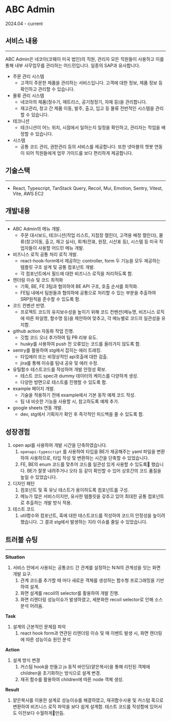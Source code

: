 # ABC  Admin

2024.04 - current

## 서비스 내용

---

ABC Admin은 네코아(코웨이 미국 법인)의 직원, 관리자 모든 직원들이 사용하고 이를 통해 내부 사무업무를 관리하는 어드민입니다. 일종의 SAP과 유사합니다.

- 주문 관리 시스템
    - 고객이 주문한 제품을 관리하는 서비스입니다. 고객에 대한 정보, 제품 정보 등 확인하고 관리할 수 있습니다.
- 물류 관리 시스템
    - 네코아의 제품(정수기, 매트리스, 공기청정기, 자재 등)을 관리합니다.
    - 재고관리, 창고 간 제품 이동, 발주, 출고, 입고 등 물류 전반적인 시스템을 관리할 수 있습니다.
- 테크니션
    - 테크니션이 어느 위치, 시점에서 일하는지 일정을 확인하고, 관리자는 작업을 배정할 수 있습니다.
- 시스템
    - 공통 코드 관리, 권한관리 등의 서비스를 제공합니다. 또한 넷마블의 챗봇 연동이 되어 직원들에게 업무 가이드를 보다 편리하게 제공합니다.

## 기술스택

---

- React, Typescript, TanStack Query, Recoil, Mui, Emotion, Sentry, Vitest, Vite, AWS EC2

## 개발내용

---

- ABC Admin의 메뉴 개발.
    - 주문 대시보드, 테크니션(작업 리스트, 지점장 캘린더, 고객용 배정 캘린더), 물류(창고이동, 출고, 재고 실사), 회계(전표, 원장, 시산표 등), 시스템 등 미국 작업자들이 사용할 어드민 메뉴 개발.
- 비즈니스 로직 공통 처리 로직 개발.
    - react-hook-form에서 제공하는 controller, form 두 기능을 모두 제공하는 템플릿 구조 설계 및 공통 컴포넌트 개발.
    - 각 컴포넌트에서 필드에 대한 비즈니스 로직을 처리하도록 함.
- 렌더링 이슈 및 코드 최적화
    - 기획, BE, FE 3팀과 협의하여 BE API 구조, 호출 순서를 최적화.
    - FE팀 내에서 팀원들과 협의하에 공통으로 처리할 수 있는 부분을 추출하여 SRP원칙을 준수할 수 있도록 함.
- 코드 컨벤션 반영.
    - 프로젝트 코드의 유지보수성을 높이기 위해 코드 컨벤션(메뉴명, 비즈니스 로직에 따른 파일명, 함수명 등)을 제안하여 맞추고, 각 메뉴별로 코드의 일관성을 유지함.
- github action 자동화 작업 진행.
    - 깃헙 코드 오너 추가하여 팀 PR 리뷰 유도.
    - husky를 사용하여 push 전 오류있는 코드를 올라가지 않도록 함.
- sentry를 활용하여 stg에서 잡히는 에러 트래킹.
    - 타입에러 또는 비정상적인 api호출에 대한 검출.
    - jira를 통해 이슈를 팀내 공유 및 에러 수정.
- 유틸함수 테스트코드를 작성하여 개발 안정성 확보.
    - 테스트 코드 spec과 dummy 데이터의 케이스를 다양하게 생성.
    - 다양한 방면으로 테스트를 진행할 수 있도록 함.
- example 페이지 개발.
    - 기술을 적용하기 전에 example에서 기본 동작 예제 코드 작성.
    - 팀 내 비슷한 기능을 사용할 시, 참고하도록 예제 추가.
- google sheets 연동 개발.
    - dev, stg에서 기획자가 확인 후 즉각적인 피드백을 줄 수 있도록 함.

## 성장경험

1. open api를 사용하여 개발 시간을 단축하였습니다.
    1. `openapi-typescript` 를 사용하여 타입을 BE가 제공해주는 yaml 파일을 변환하여 사용하므로, 타입 작성 및 변환하는 시간을 단축할 수 있었습니다.
    2. FE, BE의 enum 코드를 맞추어 코드를 일관성 있게 사용할 수 있도록 했습니다. BE가 잘못 내려주거나 오타 등 같이 확인할 수 있어 상호간의 코드 품질을 높일 수 있었습니다.
2. 디자인 패턴
    1. 컴포넌트 및 훅 유닛 테스트가 용이하도록 컴포넌트를 구성.
    2. 메뉴가 많은 서비스이지만, 유사한 템플릿을 갖추고 있어 최대한 공통 컴포넌트로 추출하는 개발 방식 적용.
3. 테스트 코드
    1. util함수와 컴포넌트, 훅에 대한 테스트코드를 작성하여 코드의 안정성을 높이려 했습니다. 그 결과 stg에서 발생하는 지라 이슈를 줄일 수 있었습니다.

## 트러블 슈팅

---

**Situation**

1. 서비스 안에서 사용되는 공통코드 간 관계를 설정하는 N:N의 관계성을 잇는 화면 개발 요구.
    1. 관계 코드를 추가할 때 마다 새로운 객체를 생성하는 함수형 프로그래밍을 기반하여 설계.
    2. 화면 설계를 recoil의 selector를 활용하여 개발 진행.
    3. 화면 리렌더링 성능이슈가 발생하였고, 세분화한 recoil selector로 인해 소스 분석 어려움.

**Task**

1. 설계의 근본적인 문제점 파악
    1. react hook form과 연관된 리렌더링 이슈 및 매 이벤트 발생 시, 화면 렌더링에 따른 성능이슈 원인 분석

**Action**

1. 설계 방식 변경
    1. 커스텀 hook을 만들고 js 동적 바인딩(얕은복사)을 통해 리턴된 객체에 children을 초기화하는 방식으로 설계 변경.
    2. 재귀 함수를 활용하여 children에 따른 node 객체 생성.

**Result**

1. 얕은복사를 이용한 설계로 성능이슈를 해결하였고, 재귀함수사용 및 커스텀 훅으로 변환하여 비즈니스 로직 파악을 보다 쉽게 설계함. 테스트 코드를 작성함에 있어서도 이전보다 수월하게만듬.